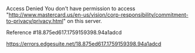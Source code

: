 Access Denied
You don't have permission to access "http://www.mastercard.us/en-us/vision/corp-responsibility/commitment-to-privacy/privacy.html" on this server.

Reference #18.875ed617.1759159398.94a1adcd

https://errors.edgesuite.net/18.875ed617.1759159398.94a1adcd